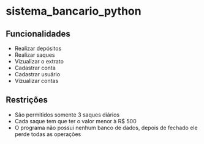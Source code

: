 # sistema_bancario_python

## Funcionalidades
- Realizar depósitos
- Realizar saques
- Vizualizar o extrato
- Cadastrar conta
- Cadastrar usuário
- Vizualizar contas

## Restrições
  - São permitidos somente 3 saques diários
  - Cada saque tem que ter o valor menor à R$ 500
  - O programa não possui nenhum banco de dados, depois de fechado ele perde todas as operações
